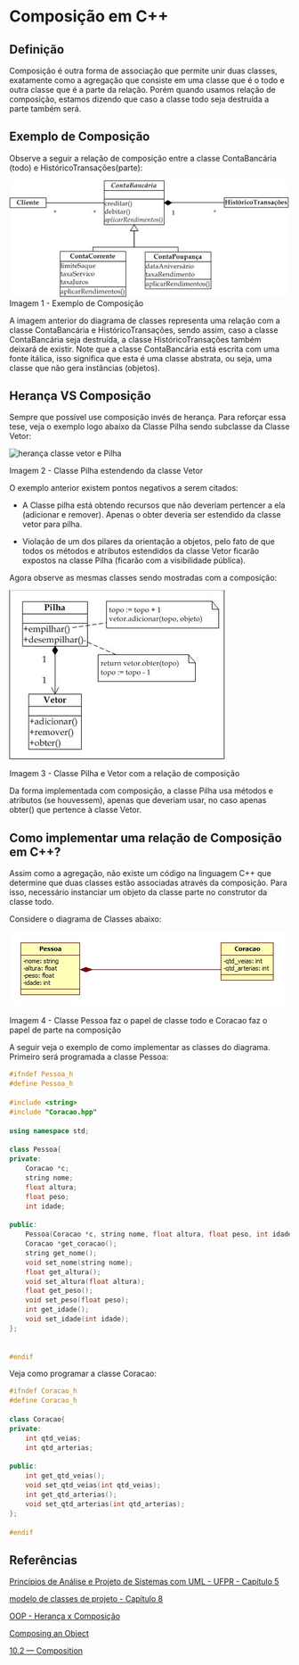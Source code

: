 # Composição em C++

## Definição

Composição é outra forma de associação que permite unir duas classes, exatamente como a agregação que consiste em uma classe que é o todo e outra classe que é a parte da relação. Porém quando usamos relação de composição, estamos dizendo que caso a classe todo seja destruída a parte também será.

## Exemplo de Composição

Observe a seguir a relação de composição entre a classe ContaBancária (todo) e HistóricoTransações(parte):

![composição](Imagens/composicao.png)
Imagem 1 - Exemplo de Composição

A imagem anterior do diagrama de classes representa uma relação com a classe ContaBancária e HistóricoTransações, sendo assim, caso a classe ContaBancária seja destruída, a classe HistóricoTransações também deixará de existir.
Note que a classe ContaBancária está escrita com uma fonte itálica, isso significa que esta é uma classe abstrata, ou seja, uma classe que não gera instâncias (objetos).

 ## Herança VS Composição

 Sempre que possível use composição invés de herança. Para reforçar essa tese, veja o exemplo logo abaixo da Classe Pilha sendo subclasse da Classe Vetor:

 ![herança classe vetor e Pilha](Imagens/herança.png)

 Imagem 2 - Classe Pilha estendendo da classe Vetor

 O exemplo anterior existem pontos negativos a serem citados:

 * A Classe pilha está obtendo recursos que não deveriam pertencer a ela (adicionar e remover). Apenas o obter deveria ser estendido da classe vetor para pilha.

 * Violação de um dos pilares da orientação a objetos, pelo fato de   que todos os métodos e atributos estendidos da classe Vetor ficarão expostos na classe Pilha (ficarão com a visibilidade pública).


 Agora observe as mesmas classes sendo mostradas com a composição:

 ![composição](Imagens/composicao2.png)

 Imagem 3 - Classe Pilha e Vetor com a relação de composição

 Da forma implementada com composição, a classe Pilha usa métodos e atributos (se houvessem), apenas que deveriam usar, no caso apenas obter() que pertence à classe Vetor.

 ## Como implementar uma relação de Composição em C++?

 Assim como a agregação, não existe um código na linguagem C++ que determine que duas classes estão associadas através da composição.
Para isso, necessário instanciar um objeto da classe parte no construtor da classe todo.

Considere o diagrama de Classes abaixo:

!["Composição C++"](Imagens/Composicao3.jpg)

Imagem 4 - Classe Pessoa faz o papel de classe todo e Coracao faz o papel de parte na composição

A seguir veja o exemplo de como implementar as classes do diagrama. Primeiro será programada a classe Pessoa:

```CPP
#ifndef Pessoa_h
#define Pessoa_h

#include <string>
#include "Coracao.hpp"

using namespace std;

class Pessoa{
private:
	Coracao *c;
	string nome;
	float altura;
	float peso;
	int idade;

public:
	Pessoa(Coracao *c, string nome, float altura, float peso, int idade);
	Coracao *get_coracao();
	string get_nome();
	void set_nome(string nome);
	float get_altura();
	void set_altura(float altura);
	float get_peso();
	void set_peso(float peso);
	int get_idade();
	void set_idade(int idade);
};


#endif
```

Veja como programar a classe Coracao:

```CPP
#ifndef Coracao_h
#define Coracao_h

class Coracao{
private:
	int qtd_veias;
	int qtd_arterias;

public:
	int get_qtd_veias();
	void set_qtd_veias(int qtd_veias);
	int get_qtd_arterias();
	void set_qtd_arterias(int qtd_arterias);
};

#endif
```

## Referências

[Princípios de Análise e Projeto de Sistemas com UML - UFPR - Capítulo 5](www.inf.ufpr.br/silvia/ESNovo/UML/material/Diagrama_classe_Livro.pdf)

[modelo de classes de projeto - Capítulo 8](https://sistemas.riopomba.ifsudestemg.edu.br/dcc/materiais/49664274_Aula%2006%20-%20Daves%20Diagrama%20de%20Classes%20de%20Projeto.pdf)

[OOP - Herança x Composição](http://www.macoratti.net/11/05/oop_cph1.htm)

[Composing an Object](http://www.functionx.com/cpp/Lesson27.htm)

[10.2 — Composition](http://www.learncpp.com/cpp-tutorial/102-composition/)

